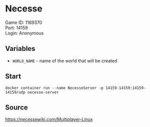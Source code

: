 # Necesse

Game ID: 1169370  
Port: 14159  
Login: Anonymous  

## Variables

- ``WORLD_NAME`` - name of the world that will be created

## Start

```
docker container run --name NecesseServer -p 14159-14159:14159-14159/udp necesse-server
```

## Source

https://necessewiki.com/Multiplayer-Linux
